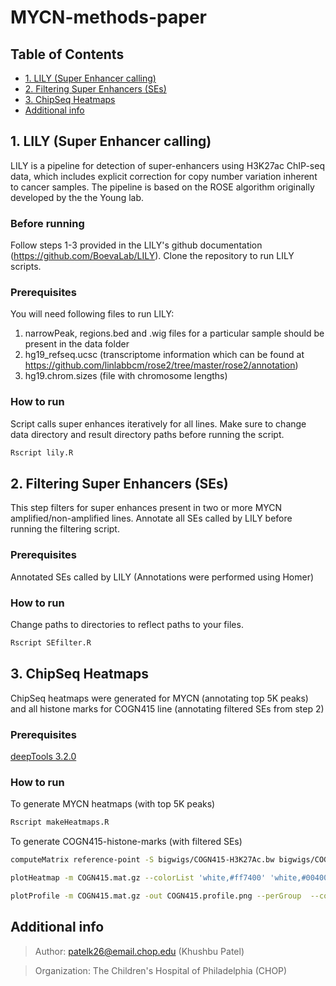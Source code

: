 # MYCN-methods-paper

## Table of Contents
- [1. LILY (Super Enhancer calling)](#1.%20LILY%20(Super%20Enhancer%20calling))
- [2. Filtering Super Enhancers (SEs)](#2.%20Filtering%20Super%20Enhancers%20(SEs))
- [3. ChipSeq Heatmaps](3.%20ChipSeq%20Heatmaps)
- [Additional info](#Additional%20info)

<a name="1. LILY (Super Enhancer calling)"></a>
## 1. LILY (Super Enhancer calling)
LILY is a pipeline for detection of super-enhancers using H3K27ac ChIP-seq data, which includes explicit correction for copy number variation inherent to cancer samples. The pipeline is based on the ROSE algorithm originally developed by the the Young lab. 

### Before running
Follow steps 1-3 provided in the LILY's github documentation (https://github.com/BoevaLab/LILY). Clone the repository to run LILY scripts.

### Prerequisites
You will need following files to run LILY:
1. narrowPeak, regions.bed and .wig files for a particular sample should be present in the data folder
2. hg19_refseq.ucsc (transcriptome information which can be found at https://github.com/linlabbcm/rose2/tree/master/rose2/annotation)
3. hg19.chrom.sizes (file with chromosome lengths)

### How to run 
Script calls super enhances iteratively for all lines. Make sure to change data directory and result directory paths before running the script.
```R
Rscript lily.R
```

<a name="2. Filtering Super Enhancers (SEs)"></a>
## 2. Filtering Super Enhancers (SEs)
This step filters for super enhances present in two or more MYCN amplified/non-amplified lines.
Annotate all SEs called by LILY before running the filtering script.

### Prerequisites
Annotated SEs called by LILY (Annotations were performed using Homer)

### How to run
Change paths to directories to reflect paths to your files.

```R
Rscript SEfilter.R
```

<a name="3. ChipSeq Heatmaps"></a>
## 3. ChipSeq Heatmaps
ChipSeq heatmaps were generated for MYCN (annotating top 5K peaks) and all histone marks for COGN415 line (annotating filtered SEs from step 2)

### Prerequisites
[deepTools 3.2.0](https://deeptools.readthedocs.io/en/develop/content/installation.html)

### How to run
To generate MYCN heatmaps (with top 5K peaks)
```R
Rscript makeHeatmaps.R
```

To generate COGN415-histone-marks (with filtered SEs)
```bash
computeMatrix reference-point -S bigwigs/COGN415-H3K27Ac.bw bigwigs/COGN415-H3K27me3.bw bigwigs/COGN415-H3K4me1.bw bigwigs/COGN415-H3K4me3.bw -R SE_filtered/SE_filtered.bed -a 4000 -b 4000 --sortUsing max --skipZeros -o COGN415.mat.gz

plotHeatmap -m COGN415.mat.gz --colorList 'white,#ff7400' 'white,#004000' 'white,#00007F' 'white,#6F326F' --whatToShow 'heatmap and colorbar' --sortRegions descend --sortUsing max --zMin 0 --zMax 4 --regionsLabel Super_Enhancers -out COGN415.png

plotProfile -m COGN415.mat.gz -out COGN415.profile.png --perGroup  --colors orange green blue purple --regionsLabel Super_Enhancers --plotHeight 10 --plotWidth 15

```

<a name="Additional info"></a>
## Additional info
> Author: patelk26@email.chop.edu (Khushbu Patel)

> Organization: The Children's Hospital of Philadelphia (CHOP)

